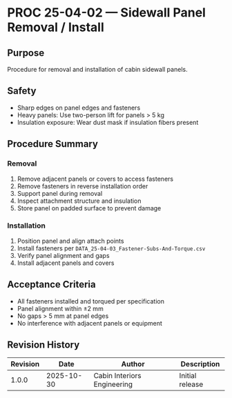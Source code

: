# PROC 25-04-02 — Sidewall Panel Removal / Install

## Purpose
Procedure for removal and installation of cabin sidewall panels.

## Safety
- Sharp edges on panel edges and fasteners
- Heavy panels: Use two-person lift for panels > 5 kg
- Insulation exposure: Wear dust mask if insulation fibers present

## Procedure Summary

### Removal
1. Remove adjacent panels or covers to access fasteners
2. Remove fasteners in reverse installation order
3. Support panel during removal
4. Inspect attachment structure and insulation
5. Store panel on padded surface to prevent damage

### Installation
1. Position panel and align attach points
2. Install fasteners per `DATA_25-04-03_Fastener-Subs-And-Torque.csv`
3. Verify panel alignment and gaps
4. Install adjacent panels and covers

## Acceptance Criteria
- All fasteners installed and torqued per specification
- Panel alignment within ±2 mm
- No gaps > 5 mm at panel edges
- No interference with adjacent panels or equipment

## Revision History
| Revision | Date       | Author                     | Description     |
|----------|------------|----------------------------|-----------------|
| 1.0.0    | 2025-10-30 | Cabin Interiors Engineering | Initial release |
